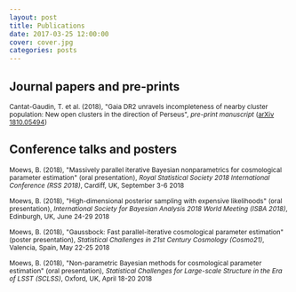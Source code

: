 ```yaml
---
layout: post
title: Publications
date: 2017-03-25 12:00:00
cover: cover.jpg
categories: posts
---
```


## Journal papers and pre-prints

<small>Cantat-Gaudin, T. et al. (2018), "Gaia DR2 unravels incompleteness of nearby cluster population: New open clusters in the direction of Perseus", _pre-print manuscript_ ([arXiv 1810.05494](https://arxiv.org/abs/1810.05494))</small>

## Conference talks and posters

<small>Moews, B. (2018), "Massively parallel iterative Bayesian nonparametrics for cosmological parameter estimation" (oral presentation), _Royal Statistical Society 2018 International Conference (RSS 2018)_, Cardiff, UK, September 3-6 2018</small>

<small>Moews, B. (2018), "High-dimensional posterior sampling with expensive likelihoods" (oral presentation), _International Society for Bayesian Analysis 2018 World Meeting (ISBA 2018)_, Edinburgh, UK, June 24-29 2018</small>

<small>Moews, B. (2018), "Gaussbock: Fast parallel-iterative cosmological parameter estimation" (poster presentation), _Statistical Challenges in 21st Century Cosmology (Cosmo21)_, Valencia, Spain, May 22-25 2018</small>

<small>Moews, B. (2018), "Non-parametric Bayesian methods for cosmological parameter estimation" (oral presentation), _Statistical Challenges for Large-scale Structure in the Era of LSST (SCLSS)_, Oxford, UK, April 18-20 2018</small>
